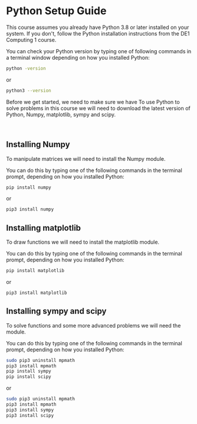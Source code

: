 
# Python Setup Guide

This course assumes you already have Python 3.8 or later installed on your system. If you don't, follow the Python installation instructions from the DE1 Computing 1 course.

You can check your Python version by typing one of following commands in a terminal window depending on how you installed Python:

```bash
python -version
```

or

```bash
python3 --version
```


Before we get started, we need to make sure we have 
To use Python to solve problems in this course we will need to download the latest version of Python, Numpy, matplotlib, sympy and scipy.

<br>

## Installing Numpy

To manipulate matrices we will need to install the Numpy module.

You can do this by typing one of the following commands in the terminal prompt, depending on how you installed Python:

```bash
pip install numpy
```

or

```bash
pip3 install numpy
```

## Installing matplotlib

To draw functions  we will need to install the matplotlib module.

You can do this by typing one of the following commands in the terminal prompt, depending on how you installed Python:

```bash
pip install matplotlib
```

or

```bash
pip3 install matplotlib
```


## Installing sympy and scipy

To solve functions and some more advanced problems we will need the module.

You can do this by typing one of the following commands in the terminal prompt, depending on how you installed Python:

```bash
sudo pip3 uninstall mpmath
pip3 install mpmath
pip install sympy
pip install scipy
```

or

```bash
sudo pip3 uninstall mpmath
pip3 install mpmath
pip3 install sympy
pip3 install scipy
```